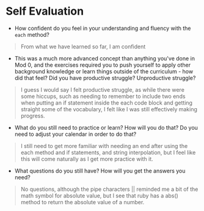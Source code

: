 # Self Evaluation

- How confident do you feel in your understanding and fluency with the `each` method?
> From what we have learned so far, I am confident

- This was a much more advanced concept than anything you've done in Mod 0, and the exercises required you to push yourself to apply other background knowledge or learn things outside of the curriculum - how did that feel? Did you have productive struggle? Unproductive struggle?
> I guess I would say I felt productive struggle, as while there were some hiccups, such as needing to remember to include two ends when putting an if statement inside the each code block and getting straight some of the vocabulary, I felt like I was still effectively making progress.

- What do you still need to practice or learn? How will you do that? Do you need to adjust your calendar in order to do that?
> I still need to get more familiar with needing an end after using the each method and if statements, and string interpolation, but I feel like this will come naturally as I get more practice with it.

- What questions do you still have? How will you get the answers you need?
> No questions, although the pipe characters || reminded me a bit of the math symbol for absolute value, but I see that ruby has a abs() method to return the absolute value of a number. 
